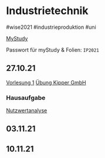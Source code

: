# Industrietechnik

\#wise2021 #industrieproduktion #uni

[MyStudy](https://mystudy.leuphana.de/veranstaltungInformation/show?veranstaltung_id=1112093)

Passwort für myStudy & Folien: `IP2021`

## 27.10.21

[Vorlesung 1](Vorlesung%201.md)
[Übung Kipper GmbH](U%CC%88bungen/Kipper%20GmbH.md)

### Hausaufgabe

[Nutzwertanalyse](U%CC%88bungen/Nutzwertanalyse.md)

## 03.11.21

## 10.11.21
